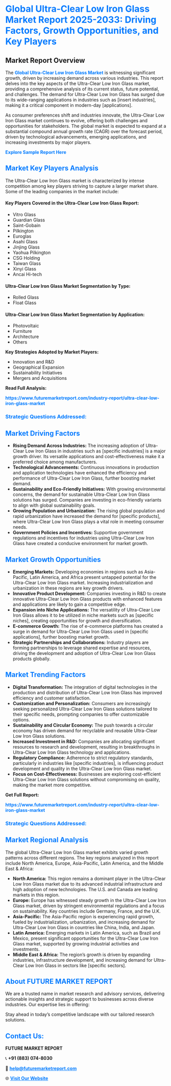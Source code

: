 <h1 style="color: #007BFF;">Global Ultra-Clear Low Iron Glass Market Report 2025-2033: Driving Factors, Growth Opportunities, and Key Players</h1>

<section id="overview">
<h2>Market Report Overview</h2>
<p>The <a href="https://www.futuremarketreport.com/industry-report/ultra-clear-low-iron-glass-market" style="color: #007BFF; text-decoration: none;"><strong>Global Ultra-Clear Low Iron Glass Market</strong></a> is witnessing significant growth, driven by increasing demand across various industries. This report delves into the key aspects of the Ultra-Clear Low Iron Glass market, providing a comprehensive analysis of its current status, future potential, and challenges. The demand for Ultra-Clear Low Iron Glass has surged due to its wide-ranging applications in industries such as [insert industries], making it a critical component in modern-day [applications].</p>
<p>As consumer preferences shift and industries innovate, the Ultra-Clear Low Iron Glass market continues to evolve, offering both challenges and opportunities for stakeholders. The global market is expected to expand at a substantial compound annual growth rate (CAGR) over the forecast period, driven by technological advancements, emerging applications, and increasing investments by major players.</p>
</section>

<section id="overview">
<p><a href="https://www.futuremarketreport.com/request-sample/reportId=41865" style="color: #007BFF; text-decoration: none;"><strong>Explore Sample Report Here</strong></a></p>
</section>

<section id="key-players">
<h2 style="color: #007BFF;">Market Key Players Analysis</h2>
<p>The Ultra-Clear Low Iron Glass market is characterized by intense competition among key players striving to capture a larger market share. Some of the leading companies in the market include:</p>
<h4>Key Players Covered in the Ultra-Clear Low Iron Glass Report:</h4>
<ul><li>Vitro Glass</li><li>Guardian Glass</li><li>Saint-Gobain</li><li>Pilkington</li><li>Euroglas</li><li>Asahi Glass</li><li>Jinjing Glass</li><li>Yaohua Pilkington</li><li>CSG Holding</li><li>Taiwan Glass</li><li>Xinyi Glass</li><li>Ancai Hi-tech</li></ul>
<h4>Ultra-Clear Low Iron Glass Market Segmentation by Type:</h4>
<ul><li>Rolled Glass</li><li>Float Glass</li></ul>

<h4>Ultra-Clear Low Iron Glass Market Segmentation by Application:</h4>
<ul><li>Photovoltaic</li><li>Furniture</li><li>Architecture</li><li>Others</li></ul>
<p><strong>Key Strategies Adopted by Market Players:</strong></p>
<ul>
<li>Innovation and R&D</li>
<li>Geographical Expansion</li>
<li>Sustainability Initiatives</li>
<li>Mergers and Acquisitions</li>
</ul>
</section>

<section>
<p><strong>Read Full Analysis: </strong></p><a href="https://www.futuremarketreport.com/industry-report/ultra-clear-low-iron-glass-market" style="color: #007BFF; text-decoration: none;"><strong>https://www.futuremarketreport.com/industry-report/ultra-clear-low-iron-glass-market</strong></a>
<h3 style="color: #007BFF;">Strategic Questions Addressed:</h3>
</section>

<section id="driving-factors">
<h2 style="color: #007BFF;">Market Driving Factors</h2>
<ul>
<li><strong>Rising Demand Across Industries:</strong> The increasing adoption of Ultra-Clear Low Iron Glass in industries such as [specific industries] is a major growth driver. Its versatile applications and cost-effectiveness make it a preferred choice among manufacturers.</li>
<li><strong>Technological Advancements:</strong> Continuous innovations in production and application technologies have enhanced the efficiency and performance of Ultra-Clear Low Iron Glass, further boosting market demand.</li>
<li><strong>Sustainability and Eco-Friendly Initiatives:</strong> With growing environmental concerns, the demand for sustainable Ultra-Clear Low Iron Glass solutions has surged. Companies are investing in eco-friendly variants to align with global sustainability goals.</li>
<li><strong>Growing Population and Urbanization:</strong> The rising global population and rapid urbanization have increased the demand for [specific products], where Ultra-Clear Low Iron Glass plays a vital role in meeting consumer needs.</li>
<li><strong>Government Policies and Incentives:</strong> Supportive government regulations and incentives for industries using Ultra-Clear Low Iron Glass have created a conducive environment for market growth.</li>
</ul>
</section>

<section id="growth-opportunities">
<h2 style="color: #007BFF;">Market Growth Opportunities</h2>
<ul>
<li><strong>Emerging Markets:</strong> Developing economies in regions such as Asia-Pacific, Latin America, and Africa present untapped potential for the Ultra-Clear Low Iron Glass market. Increasing industrialization and urbanization in these regions are key growth drivers.</li>
<li><strong>Innovative Product Development:</strong> Companies investing in R&D to create innovative Ultra-Clear Low Iron Glass products with enhanced features and applications are likely to gain a competitive edge.</li>
<li><strong>Expansion into Niche Applications:</strong> The versatility of Ultra-Clear Low Iron Glass allows it to be utilized in niche markets such as [specific niches], creating opportunities for growth and diversification.</li>
<li><strong>E-commerce Growth:</strong> The rise of e-commerce platforms has created a surge in demand for Ultra-Clear Low Iron Glass used in [specific applications], further boosting market growth.</li>
<li><strong>Strategic Partnerships and Collaborations:</strong> Industry players are forming partnerships to leverage shared expertise and resources, driving the development and adoption of Ultra-Clear Low Iron Glass products globally.</li>
</ul>
</section>

<section id="trending-factors">
<h2 style="color: #007BFF;">Market Trending Factors</h2>
<ul>
<li><strong>Digital Transformation:</strong> The integration of digital technologies in the production and distribution of Ultra-Clear Low Iron Glass has improved efficiency and customer satisfaction.</li>
<li><strong>Customization and Personalization:</strong> Consumers are increasingly seeking personalized Ultra-Clear Low Iron Glass solutions tailored to their specific needs, prompting companies to offer customizable options.</li>
<li><strong>Sustainability and Circular Economy:</strong> The push towards a circular economy has driven demand for recyclable and reusable Ultra-Clear Low Iron Glass solutions.</li>
<li><strong>Increased Investment in R&D:</strong> Companies are allocating significant resources to research and development, resulting in breakthroughs in Ultra-Clear Low Iron Glass technology and applications.</li>
<li><strong>Regulatory Compliance:</strong> Adherence to strict regulatory standards, particularly in industries like [specific industries], is influencing product development and quality in the Ultra-Clear Low Iron Glass market.</li>
<li><strong>Focus on Cost-Effectiveness:</strong> Businesses are exploring cost-efficient Ultra-Clear Low Iron Glass solutions without compromising on quality, making the market more competitive.</li>
</ul>
</section>

<section>
<p><strong>Get Full Report: </strong></p><a href="https://www.futuremarketreport.com/industry-report/ultra-clear-low-iron-glass-market" style="color: #007BFF; text-decoration: none;"><strong>https://www.futuremarketreport.com/industry-report/ultra-clear-low-iron-glass-market</strong></a>
<h3 style="color: #007BFF;">Strategic Questions Addressed:</h3>
</section>


<section id="regional-analysis">
<h2 style="color: #007BFF;">Market Regional Analysis</h2>
<p>The global Ultra-Clear Low Iron Glass market exhibits varied growth patterns across different regions. The key regions analyzed in this report include North America, Europe, Asia-Pacific, Latin America, and the Middle East & Africa:</p>
<ul>
<li><strong>North America:</strong> This region remains a dominant player in the Ultra-Clear Low Iron Glass market due to its advanced industrial infrastructure and high adoption of new technologies. The U.S. and Canada are leading markets in this region.</li>
<li><strong>Europe:</strong> Europe has witnessed steady growth in the Ultra-Clear Low Iron Glass market, driven by stringent environmental regulations and a focus on sustainability. Key countries include Germany, France, and the U.K.</li>
<li><strong>Asia-Pacific:</strong> The Asia-Pacific region is experiencing rapid growth, fueled by industrialization, urbanization, and increasing demand for Ultra-Clear Low Iron Glass in countries like China, India, and Japan.</li>
<li><strong>Latin America:</strong> Emerging markets in Latin America, such as Brazil and Mexico, present significant opportunities for the Ultra-Clear Low Iron Glass market, supported by growing industrial activities and investments.</li>
<li><strong>Middle East & Africa:</strong> The region’s growth is driven by expanding industries, infrastructure development, and increasing demand for Ultra-Clear Low Iron Glass in sectors like [specific sectors].</li>
</ul>
</section>

<footer>
<h2 style="color: #007BFF;">About FUTURE MARKET REPORT</h2>
<p>We are a trusted name in market research and advisory services, delivering actionable insights and strategic support to businesses across diverse industries. Our expertise lies in offering:</p>

<p>Stay ahead in today’s competitive landscape with our tailored research solutions.</p>

<h2 style="color: #007BFF;">Contact Us:</h2>
<p><strong>FUTURE MARKET REPORT</strong></p>
<p>📞 <strong>+91 (883) 074-8030</strong></p>
<p>📧 <strong><a href="mailto:help@futuremarketreport.com" style="color: #007BFF;">help@futuremarketreport.com</a></strong></p>
<p>🌐 <strong><a href="https://www.futuremarketreport.com/" style="color: #007BFF;">Visit Our Website</a></strong></p>
</footer>